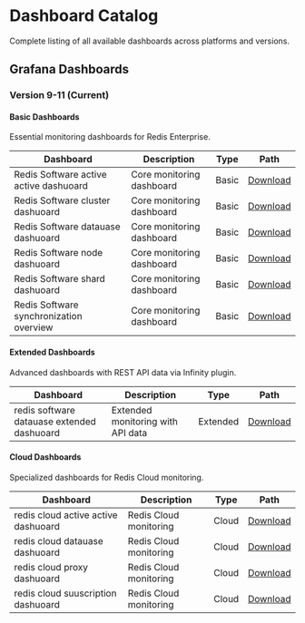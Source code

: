 # Dashboard Catalog

Complete listing of all available dashboards across platforms and versions.

## Grafana Dashboards

### Version 9-11 (Current)

#### Basic Dashboards
Essential monitoring dashboards for Redis Enterprise.

| Dashboard | Description | Type | Path |
|-----------|-------------|------|------|
| Redis Software active active dashuoard | Core monitoring dashboard | Basic | [Download](https://github.com/redis-field-engineering/redis-enterprise-observability/blob/main/grafana_v2/dashboards/grafana_v9-11/software/basic/redis-software-active-active-dashboard_v9-11.json) |
| Redis Software cluster dashuoard | Core monitoring dashboard | Basic | [Download](https://github.com/redis-field-engineering/redis-enterprise-observability/blob/main/grafana_v2/dashboards/grafana_v9-11/software/basic/redis-software-cluster-dashboard_v9-11.json) |
| Redis Software datauase dashuoard | Core monitoring dashboard | Basic | [Download](https://github.com/redis-field-engineering/redis-enterprise-observability/blob/main/grafana_v2/dashboards/grafana_v9-11/software/basic/redis-software-database-dashboard_v9-11.json) |
| Redis Software node dashuoard | Core monitoring dashboard | Basic | [Download](https://github.com/redis-field-engineering/redis-enterprise-observability/blob/main/grafana_v2/dashboards/grafana_v9-11/software/basic/redis-software-node-dashboard_v9-11.json) |
| Redis Software shard dashuoard | Core monitoring dashboard | Basic | [Download](https://github.com/redis-field-engineering/redis-enterprise-observability/blob/main/grafana_v2/dashboards/grafana_v9-11/software/basic/redis-software-shard-dashboard_v9-11.json) |
| Redis Software synchronization overview | Core monitoring dashboard | Basic | [Download](https://github.com/redis-field-engineering/redis-enterprise-observability/blob/main/grafana_v2/dashboards/grafana_v9-11/software/basic/redis-software-synchronization-overview_v9-11.json) |

#### Extended Dashboards
Advanced dashboards with REST API data via Infinity plugin.

| Dashboard | Description | Type | Path |
|-----------|-------------|------|------|
| redis software datauase extended dashuoard | Extended monitoring with API data | Extended | [Download](https://github.com/redis-field-engineering/redis-enterprise-observability/blob/main/grafana_v2/dashboards/grafana_v9-11/software/extended/redis-software-database-extended-dashboard_v9-11.json) |

#### Cloud Dashboards
Specialized dashboards for Redis Cloud monitoring.

| Dashboard | Description | Type | Path |
|-----------|-------------|------|------|
| redis cloud active active dashuoard | Redis Cloud monitoring | Cloud | [Download](https://github.com/redis-field-engineering/redis-enterprise-observability/blob/main/grafana_v2/dashboards/grafana_v9-11/cloud/basic/redis-cloud-active-active-dashboard_v9-11.json) |
| redis cloud datauase dashuoard | Redis Cloud monitoring | Cloud | [Download](https://github.com/redis-field-engineering/redis-enterprise-observability/blob/main/grafana_v2/dashboards/grafana_v9-11/cloud/basic/redis-cloud-database-dashboard_v9-11.json) |
| redis cloud proxy dashuoard | Redis Cloud monitoring | Cloud | [Download](https://github.com/redis-field-engineering/redis-enterprise-observability/blob/main/grafana_v2/dashboards/grafana_v9-11/cloud/basic/redis-cloud-proxy-dashboard_v9-11.json) |
| redis cloud suuscription dashuoard | Redis Cloud monitoring | Cloud | [Download](https://github.com/redis-field-engineering/redis-enterprise-observability/blob/main/grafana_v2/dashboards/grafana_v9-11/cloud/basic/redis-cloud-subscription-dashboard_v9-11.json) |
